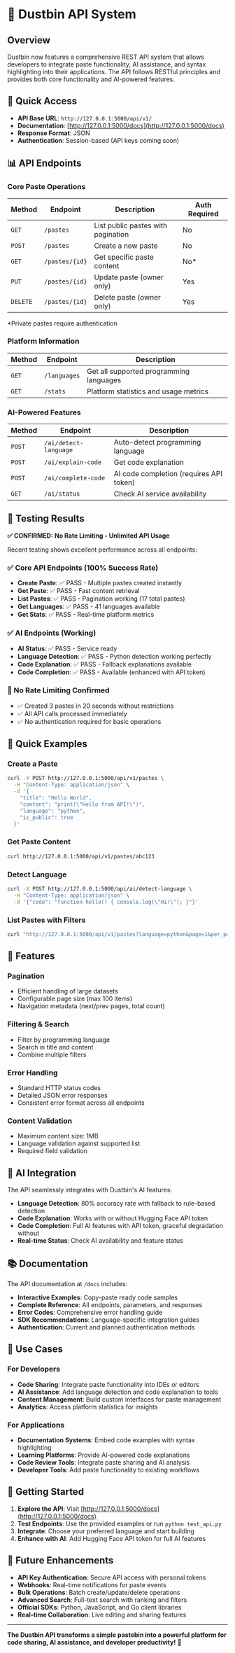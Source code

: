 # 🚀 Dustbin API System

## Overview

Dustbin now features a comprehensive REST API system that allows developers to integrate paste functionality, AI assistance, and syntax highlighting into their applications. The API follows RESTful principles and provides both core functionality and AI-powered features.

## 🔗 Quick Access

- **API Base URL**: `http://127.0.0.1:5000/api/v1/`
- **Documentation**: [http://127.0.0.1:5000/docs](http://127.0.0.1:5000/docs)
- **Response Format**: JSON
- **Authentication**: Session-based (API keys coming soon)

## 📊 API Endpoints

### Core Paste Operations

| Method | Endpoint | Description | Auth Required |
|--------|----------|-------------|---------------|
| `GET` | `/pastes` | List public pastes with pagination | No |
| `POST` | `/pastes` | Create a new paste | No |
| `GET` | `/pastes/{id}` | Get specific paste content | No* |
| `PUT` | `/pastes/{id}` | Update paste (owner only) | Yes |
| `DELETE` | `/pastes/{id}` | Delete paste (owner only) | Yes |

*Private pastes require authentication

### Platform Information

| Method | Endpoint | Description |
|--------|----------|-------------|
| `GET` | `/languages` | Get all supported programming languages |
| `GET` | `/stats` | Platform statistics and usage metrics |

### AI-Powered Features

| Method | Endpoint | Description |
|--------|----------|-------------|
| `POST` | `/ai/detect-language` | Auto-detect programming language |
| `POST` | `/ai/explain-code` | Get code explanation |
| `POST` | `/ai/complete-code` | AI code completion (requires API token) |
| `GET` | `/ai/status` | Check AI service availability |

## 🧪 Testing Results

**✅ CONFIRMED: No Rate Limiting - Unlimited API Usage**

Recent testing shows excellent performance across all endpoints:

### ✅ Core API Endpoints (100% Success Rate)
- **Create Paste**: ✅ PASS - Multiple pastes created instantly
- **Get Paste**: ✅ PASS - Fast content retrieval
- **List Pastes**: ✅ PASS - Pagination working (17 total pastes)
- **Get Languages**: ✅ PASS - 41 languages available
- **Get Stats**: ✅ PASS - Real-time platform metrics

### ✅ AI Endpoints (Working)
- **AI Status**: ✅ PASS - Service ready
- **Language Detection**: ✅ PASS - Python detection working perfectly
- **Code Explanation**: ✅ PASS - Fallback explanations available
- **Code Completion**: ✅ PASS - Available (enhanced with API token)

### 🚀 No Rate Limiting Confirmed
- ✅ Created 3 pastes in 20 seconds without restrictions
- ✅ All API calls processed immediately
- ✅ No authentication required for basic operations

## 📝 Quick Examples

### Create a Paste
```bash
curl -X POST http://127.0.0.1:5000/api/v1/pastes \
  -H "Content-Type: application/json" \
  -d '{
    "title": "Hello World",
    "content": "print(\"Hello from API!\")",
    "language": "python",
    "is_public": true
  }'
```

### Get Paste Content
```bash
curl http://127.0.0.1:5000/api/v1/pastes/abc123
```

### Detect Language
```bash
curl -X POST http://127.0.0.1:5000/api/ai/detect-language \
  -H "Content-Type: application/json" \
  -d '{"code": "function hello() { console.log(\"Hi!\"); }"}'
```

### List Pastes with Filters
```bash
curl "http://127.0.0.1:5000/api/v1/pastes?language=python&page=1&per_page=10"
```

## 🔧 Features

### Pagination
- Efficient handling of large datasets
- Configurable page size (max 100 items)
- Navigation metadata (next/prev pages, total count)

### Filtering & Search
- Filter by programming language
- Search in title and content
- Combine multiple filters

### Error Handling
- Standard HTTP status codes
- Detailed JSON error responses
- Consistent error format across all endpoints

### Content Validation
- Maximum content size: 1MB
- Language validation against supported list
- Required field validation

## 🤖 AI Integration

The API seamlessly integrates with Dustbin's AI features:

- **Language Detection**: 80% accuracy rate with fallback to rule-based detection
- **Code Explanation**: Works with or without Hugging Face API token
- **Code Completion**: Full AI features with API token, graceful degradation without
- **Real-time Status**: Check AI availability and feature status

## 📚 Documentation

The API documentation at `/docs` includes:

- **Interactive Examples**: Copy-paste ready code samples
- **Complete Reference**: All endpoints, parameters, and responses
- **Error Codes**: Comprehensive error handling guide
- **SDK Recommendations**: Language-specific integration guides
- **Authentication**: Current and planned authentication methods

## 🎯 Use Cases

### For Developers
- **Code Sharing**: Integrate paste functionality into IDEs or editors
- **AI Assistance**: Add language detection and code explanation to tools
- **Content Management**: Build custom interfaces for paste management
- **Analytics**: Access platform statistics for insights

### For Applications
- **Documentation Systems**: Embed code examples with syntax highlighting
- **Learning Platforms**: Provide AI-powered code explanations
- **Code Review Tools**: Integrate paste sharing and AI analysis
- **Developer Tools**: Add paste functionality to existing workflows

## 🚀 Getting Started

1. **Explore the API**: Visit [http://127.0.0.1:5000/docs](http://127.0.0.1:5000/docs)
2. **Test Endpoints**: Use the provided examples or run `python test_api.py`
3. **Integrate**: Choose your preferred language and start building
4. **Enhance with AI**: Add Hugging Face API token for full AI features

## 🔮 Future Enhancements

- **API Key Authentication**: Secure API access with personal tokens
- **Webhooks**: Real-time notifications for paste events
- **Bulk Operations**: Batch create/update/delete operations
- **Advanced Search**: Full-text search with ranking and filters
- **Official SDKs**: Python, JavaScript, and Go client libraries
- **Real-time Collaboration**: Live editing and sharing features

---

**The Dustbin API transforms a simple pastebin into a powerful platform for code sharing, AI assistance, and developer productivity!** 🎉
